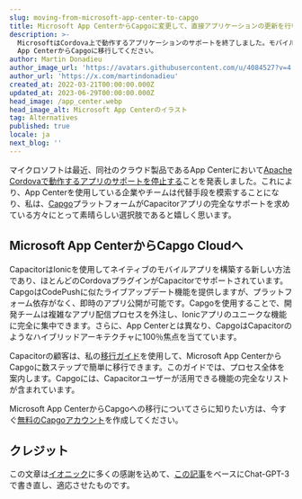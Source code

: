 ```yaml
---
slug: moving-from-microsoft-app-center-to-capgo
title: Microsoft App CenterからCapgoに変更して、直接アプリケーションの更新を行います。
description: >-
  MicrosoftはCordova上で動作するアプリケーションのサポートを終了しました。モバイルアプリケーションのライブアップデートのために、Microsoft
  App CenterからCapgoに移行してください。
author: Martin Donadieu
author_image_url: 'https://avatars.githubusercontent.com/u/4084527?v=4'
author_url: 'https://x.com/martindonadieu'
created_at: 2022-03-21T00:00:00.000Z
updated_at: 2023-06-29T00:00:00.000Z
head_image: /app_center.webp
head_image_alt: Microsoft App Centerのイラスト
tag: Alternatives
published: true
locale: ja
next_blog: ''
---
```


マイクロソフトは最近、同社のクラウド製品であるApp Centerにおいて[Apache Cordovaで動作するアプリのサポートを停止する](https://devblogsmicrosoftcom/appcenter/announcing-apache-cordova-retirement/)ことを発表しました。これにより、App Centerを使用している企業やチームは代替手段を模索することになり、私は、[Capgo](https://capgoapp/)プラットフォームがCapacitorアプリの完全なサポートを求めている方々にとって素晴らしい選択肢であると嬉しく思います。

## Microsoft App CenterからCapgo Cloudへ

CapacitorはIonicを使用してネイティブのモバイルアプリを構築する新しい方法であり、ほとんどのCordovaプラグインがCapacitorでサポートされています。CapgoはCodePushに似たライブアップデート機能を提供しますが、プラットフォーム依存がなく、即時のアプリ公開が可能です。Capgoを使用することで、開発チームは複雑なアプリ配信プロセスを外注し、Ionicアプリのユニークな機能に完全に集中できます。さらに、App Centerとは異なり、CapgoはCapacitorのようなハイブリッドアーキテクチャに100％焦点を当てています。

Capacitorの顧客は、私の[移行ガイド](https://capgoapp/blog/appcenter-migration/)を使用して、Microsoft App CenterからCapgoに数ステップで簡単に移行できます。このガイドでは、プロセス全体を案内します。Capgoには、Capacitorユーザーが活用できる機能の完全なリストが含まれています。

Microsoft App CenterからCapgoへの移行についてさらに知りたい方は、今すぐ[無料のCapgoアカウント](/register/)を作成してください。

## クレジット

この文章は[イオニック](https://ioniccom/)に多くの感謝を込めて、[この記事](https://ionicio/blog/moving-from-microsoft-app-center-to-ionic-appflow/)をベースにChat-GPT-3で書き直し、適応させたものです。